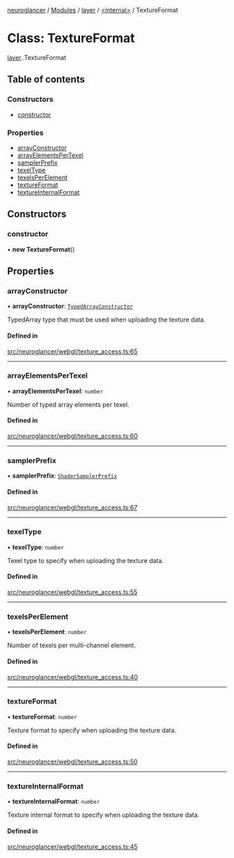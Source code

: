 [neuroglancer](../README.md) / [Modules](../modules.md) / [layer](../modules/layer.md) / [<internal\>](../modules/layer._internal_.md) / TextureFormat

# Class: TextureFormat

[layer](../modules/layer.md).[<internal>](../modules/layer._internal_.md).TextureFormat

## Table of contents

### Constructors

- [constructor](layer._internal_.TextureFormat.md#constructor)

### Properties

- [arrayConstructor](layer._internal_.TextureFormat.md#arrayconstructor)
- [arrayElementsPerTexel](layer._internal_.TextureFormat.md#arrayelementspertexel)
- [samplerPrefix](layer._internal_.TextureFormat.md#samplerprefix)
- [texelType](layer._internal_.TextureFormat.md#texeltype)
- [texelsPerElement](layer._internal_.TextureFormat.md#texelsperelement)
- [textureFormat](layer._internal_.TextureFormat.md#textureformat)
- [textureInternalFormat](layer._internal_.TextureFormat.md#textureinternalformat)

## Constructors

### constructor

• **new TextureFormat**()

## Properties

### arrayConstructor

• **arrayConstructor**: [`TypedArrayConstructor`](../modules/layer._internal_.md#typedarrayconstructor)

TypedArray type that must be used when uploading the texture data.

#### Defined in

[src/neuroglancer/webgl/texture_access.ts:65](https://github.com/ActiveBrainAtlas2/neuroglancer/blob/540617bc/src/neuroglancer/webgl/texture_access.ts#L65)

___

### arrayElementsPerTexel

• **arrayElementsPerTexel**: `number`

Number of typed array elements per texel.

#### Defined in

[src/neuroglancer/webgl/texture_access.ts:60](https://github.com/ActiveBrainAtlas2/neuroglancer/blob/540617bc/src/neuroglancer/webgl/texture_access.ts#L60)

___

### samplerPrefix

• **samplerPrefix**: [`ShaderSamplerPrefix`](../modules/layer._internal_.md#shadersamplerprefix)

#### Defined in

[src/neuroglancer/webgl/texture_access.ts:67](https://github.com/ActiveBrainAtlas2/neuroglancer/blob/540617bc/src/neuroglancer/webgl/texture_access.ts#L67)

___

### texelType

• **texelType**: `number`

Texel type to specify when uploading the texture data.

#### Defined in

[src/neuroglancer/webgl/texture_access.ts:55](https://github.com/ActiveBrainAtlas2/neuroglancer/blob/540617bc/src/neuroglancer/webgl/texture_access.ts#L55)

___

### texelsPerElement

• **texelsPerElement**: `number`

Number of texels per multi-channel element.

#### Defined in

[src/neuroglancer/webgl/texture_access.ts:40](https://github.com/ActiveBrainAtlas2/neuroglancer/blob/540617bc/src/neuroglancer/webgl/texture_access.ts#L40)

___

### textureFormat

• **textureFormat**: `number`

Texture format to specify when uploading the texture data.

#### Defined in

[src/neuroglancer/webgl/texture_access.ts:50](https://github.com/ActiveBrainAtlas2/neuroglancer/blob/540617bc/src/neuroglancer/webgl/texture_access.ts#L50)

___

### textureInternalFormat

• **textureInternalFormat**: `number`

Texture internal format to specify when uploading the texture data.

#### Defined in

[src/neuroglancer/webgl/texture_access.ts:45](https://github.com/ActiveBrainAtlas2/neuroglancer/blob/540617bc/src/neuroglancer/webgl/texture_access.ts#L45)
